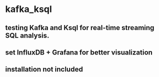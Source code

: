 # kafka_ksql

## testing Kafka and Ksql for real-time streaming SQL analysis.
## set InfluxDB + Grafana for better visualization
## installation not included



